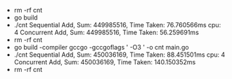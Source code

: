 + rm -rf cnt
+ go build
+ ./cnt
Sequential Add, Sum: 449985516,  Time Taken: 76.760566ms
cpu: 4
Concurrent Add, Sum: 449985516,  Time Taken: 56.259691ms
+ rm -rf cnt
+ go build -compiler gccgo -gccgoflags ' -O3 ' -o cnt main.go
+ ./cnt
Sequential Add, Sum: 450036169,  Time Taken: 88.451501ms
cpu: 4
Concurrent Add, Sum: 450036169,  Time Taken: 140.150352ms
+ rm -rf cnt
